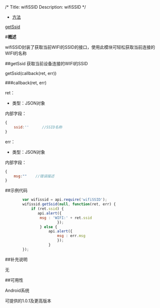 /*
Title: wifiSSID
Description: wifiSSID
*/

<ul id="tab" class="clearfix">
	<li class="active"><a href="#method-content">方法</a></li>
</ul>
<div id="method-content">

<div class="outline">

[getSsid](#getSsid)

</div>

#**概述**

wifiSSID封装了获取当前WIFI的SSID的接口，使用此模块可轻松获取当前连接的WIFI的名称

##getSsid
获取当前设备连接的WIFI的SSID

getSsid(callback(ret, err))<div id="getSsid"></div>

###callback(ret, err)

ret：

- 类型：JSON对象

内部字段：

```js
{
	ssid:''      //SSID名称
}
```

err：

- 类型：JSON对象

内部字段：

```js
{
    msg:""    //错误描述
}
```

##示例代码

```js
		var wifissid = api.require('wifiSSID');
		wifissid.getSsid(null, function(ret, err) {
			if (ret.ssid) {
			   api.alert({
				msg : 'WIFI:' + ret.ssid
						});
				} else {
					api.alert({
						msg : err.msg
						});
					}
		});
```

##补充说明

无

##可用性

Android系统

可提供的1.0.1及更高版本